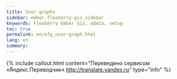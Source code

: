 ```yaml
---
title: User graphs
sidebar: ember-flexberry-gis_sidebar
keywords: Flexberry Ember Gis, admin, setup
toc: true
permalink: en/efg_user-graph.html
lang: en
summary:
---
```




{% include callout.html content="Переведено сервисом «Яндекс.Переводчик» <http://translate.yandex.ru>" type="info" %}
